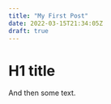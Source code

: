 ```yaml
---
title: "My First Post"
date: 2022-03-15T21:34:05Z
draft: true
---
```


# H1 title

And then some text.
